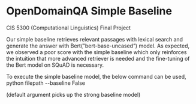 # OpenDomainQA Simple Baseline
CIS 5300 (Computational Linguistics) Final Project

Our simple baseline retrieves relevant passages with lexical search and generate
the answer with Bert(”bert-base-uncased”) model. As expected, we observed a
poor score with the simple baseline which only reinforces the intuition that more
advanced retriever is needed and the fine-tuning of the Bert model on SQuAD
is necessary.

To execute the simple baseline model, the below command can be used,
python filepath --baseline False

(default argument picks up the strong baseline model)
